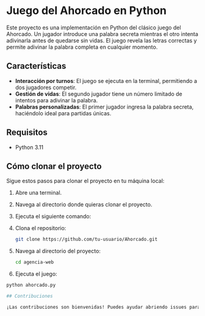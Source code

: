 # Juego del Ahorcado en Python

Este proyecto es una implementación en Python del clásico juego del Ahorcado. Un jugador introduce una palabra secreta mientras el otro intenta adivinarla antes de quedarse sin vidas. El juego revela las letras correctas y permite adivinar la palabra completa en cualquier momento.

## Características

- **Interacción por turnos**: El juego se ejecuta en la terminal, permitiendo a dos jugadores competir.
- **Gestión de vidas**: El segundo jugador tiene un número limitado de intentos para adivinar la palabra.
- **Palabras personalizadas**: El primer jugador ingresa la palabra secreta, haciéndolo ideal para partidas únicas.

## Requisitos

- Python 3.11

## Cómo clonar el proyecto

Sigue estos pasos para clonar el proyecto en tu máquina local:

1. Abre una terminal.
2. Navega al directorio donde quieras clonar el proyecto.
3. Ejecuta el siguiente comando:

1. Clona el repositorio:
   ```bash
   git clone https://github.com/tu-usuario/Ahorcado.git
2. Navega al directorio del proyecto:
   ```bash
   cd agencia-web
3.  Ejecuta el juego:
   ```bash
   python ahorcado.py

## Contribuciones

¡Las contribuciones son bienvenidas! Puedes ayudar abriendo issues para reportar problemas o sugerir mejoras. Si te gusta el proyecto, no olvides darle una estrella ⭐ en GitHub.
